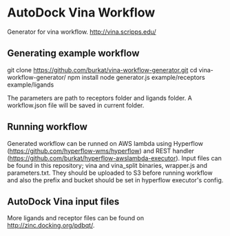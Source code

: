 # AutoDock Vina Workflow
Generator for vina workflow.
http://vina.scripps.edu/

## Generating example workflow

git clone https://github.com/burkat/vina-workflow-generator.git
cd vina-workflow-generator/
npm install
node generator.js example/receptors example/ligands

The parameters are path to receptors folder and ligands folder.
A workflow.json file will be saved in current folder.

## Running workflow
Generated workflow can be runned on AWS lambda using Hyperflow (https://github.com/hyperflow-wms/hyperflow) and REST handler (https://github.com/burkat/hyperflow-awslambda-executor).
Input files can be found in this repository; vina and vina_split binaries, wrapper.js and parameters.txt. They should be uploaded to S3 before running workflow and also the prefix and bucket should be set in hyperflow executor's config.

## AutoDock Vina input files
More ligands and receptor files can be found on http://zinc.docking.org/pdbqt/.
